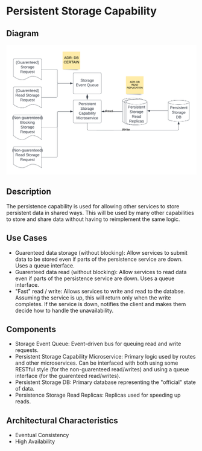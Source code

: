 # Persistent Storage Capability

## Diagram

![PersistenceCapability](../../assets/Persistence-Capability.png)


## Description

The persistence capability is used for allowing other services to store persistent data in shared ways. This will be used by many other capabilities to store and share data without having to reimplement the same logic.
## Use Cases
* Guarenteed data storage (without blocking): Allow services to submit data to be stored even if parts of the persistence service are down. Uses a queue interface.
* Guarenteed data read (without blocking): Allow services to read data even if parts of the persistence service are down. Uses a queue interface.
* "Fast" read / write: Allows services to write and read to the databse. Assuming the service is up, this will return only when the write completes. If the service is down, notifies the client and makes them decide how to handle the unavailability.

## Components
* Storage Event Queue: Event-driven bus for queuing read and write requests.
* Persistent Storage Capability Microservice: Primary logic used by routes and other microservices. Can be interfaced with both using some RESTful style (for the non-guarenteed read/writes) and using a queue interface (for the guarenteed read/writes).
* Persistent Storage DB: Primary database representing the "official" state of data.
* Persistence Storage Read Replicas: Replicas used for speeding up reads.


## Architectural Characteristics
* Eventual Consistency
* High Availability